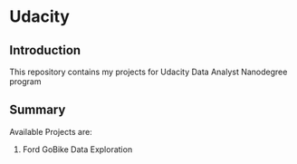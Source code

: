 # Udacity
## Introduction
This repository contains my projects for Udacity Data Analyst Nanodegree program
## Summary
Available Projects are:
01. Ford GoBike Data Exploration
